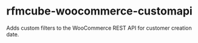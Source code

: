 # rfmcube-woocommerce-customapi
Adds custom filters to the WooCommerce REST API for customer creation date.

